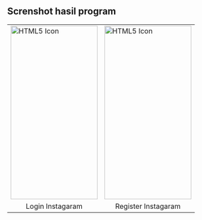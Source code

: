 ## Screnshot hasil program

<table align="center">
  <tr>
    <td><img src="https://user-images.githubusercontent.com/76394274/133408844-276903b4-0fdb-4d28-b256-e3c6b2701719.png" alt="HTML5 Icon" width="200" height="400"></td>
    <td><img src="https://user-images.githubusercontent.com/76394274/133410088-d66649ca-769d-42f6-bab9-28dd87ce7ddf.png" alt="HTML5 Icon" width="200" height="400"></td>
  </tr>
  <tr align="center">
    <td>Login Instagaram</td>
    <td>Register Instagaram</td>
  </tr>
</table>
